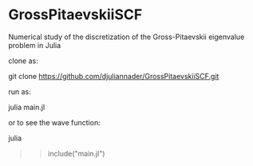 # GrossPitaevskiiSCF
Numerical study of the discretization of the Gross-Pitaevskii eigenvalue problem in Julia

clone as:

git clone https://github.com/djuliannader/GrossPitaevskiiSCF.git

run as:

julia main.jl

or to see the wave function:

julia 
>>include("main.jl")